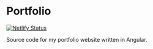 # Portfolio

[![Netlify Status](https://api.netlify.com/api/v1/badges/0865b217-b902-4ef1-8dc1-69e3a93e5fe6/deploy-status)](https://app.netlify.com/sites/thatdevsherry/deploys)

Source code for my portfolio website written in Angular.

